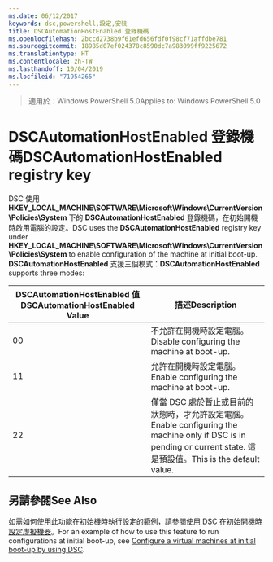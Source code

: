 ```yaml
---
ms.date: 06/12/2017
keywords: dsc,powershell,設定,安裝
title: DSCAutomationHostEnabled 登錄機碼
ms.openlocfilehash: 2bccd2738b9f61efd656fdf0f98cf71affdbe781
ms.sourcegitcommit: 18985d07ef024378c8590dc7a983099ff9225672
ms.translationtype: HT
ms.contentlocale: zh-TW
ms.lasthandoff: 10/04/2019
ms.locfileid: "71954265"
---
```

><span data-ttu-id="cd7b8-103">適用於：Windows PowerShell 5.0</span><span class="sxs-lookup"><span data-stu-id="cd7b8-103">Applies to: Windows PowerShell 5.0</span></span>

# <a name="dscautomationhostenabled-registry-key"></a><span data-ttu-id="cd7b8-104">DSCAutomationHostEnabled 登錄機碼</span><span class="sxs-lookup"><span data-stu-id="cd7b8-104">DSCAutomationHostEnabled registry key</span></span>

<span data-ttu-id="cd7b8-105">DSC 使用 **HKEY_LOCAL_MACHINE\SOFTWARE\Microsoft\Windows\CurrentVersion\Policies\System** 下的 **DSCAutomationHostEnabled** 登錄機碼，在初始開機時啟用電腦的設定。</span><span class="sxs-lookup"><span data-stu-id="cd7b8-105">DSC uses the **DSCAutomationHostEnabled** registry key under **HKEY_LOCAL_MACHINE\SOFTWARE\Microsoft\Windows\CurrentVersion\Policies\System** to enable configuration of the machine at initial boot-up.</span></span>
<span data-ttu-id="cd7b8-106">**DSCAutomationHostEnabled** 支援三個模式：</span><span class="sxs-lookup"><span data-stu-id="cd7b8-106">**DSCAutomationHostEnabled** supports three modes:</span></span>

|  <span data-ttu-id="cd7b8-107">DSCAutomationHostEnabled 值</span><span class="sxs-lookup"><span data-stu-id="cd7b8-107">DSCAutomationHostEnabled Value</span></span>  |  <span data-ttu-id="cd7b8-108">描述</span><span class="sxs-lookup"><span data-stu-id="cd7b8-108">Description</span></span>   |
|---|---|
<span data-ttu-id="cd7b8-109">0</span><span class="sxs-lookup"><span data-stu-id="cd7b8-109">0</span></span> | <span data-ttu-id="cd7b8-110">不允許在開機時設定電腦。</span><span class="sxs-lookup"><span data-stu-id="cd7b8-110">Disable configuring the machine at boot-up.</span></span> |
<span data-ttu-id="cd7b8-111">1</span><span class="sxs-lookup"><span data-stu-id="cd7b8-111">1</span></span> | <span data-ttu-id="cd7b8-112">允許在開機時設定電腦。</span><span class="sxs-lookup"><span data-stu-id="cd7b8-112">Enable configuring the machine at boot-up.</span></span> |
<span data-ttu-id="cd7b8-113">2</span><span class="sxs-lookup"><span data-stu-id="cd7b8-113">2</span></span> | <span data-ttu-id="cd7b8-114">僅當 DSC 處於暫止或目前的狀態時，才允許設定電腦。</span><span class="sxs-lookup"><span data-stu-id="cd7b8-114">Enable configuring the machine only if DSC is in pending or current state.</span></span> <span data-ttu-id="cd7b8-115">這是預設值。</span><span class="sxs-lookup"><span data-stu-id="cd7b8-115">This is the default value.</span></span> |

## <a name="see-also"></a><span data-ttu-id="cd7b8-116">另請參閱</span><span class="sxs-lookup"><span data-stu-id="cd7b8-116">See Also</span></span>

<span data-ttu-id="cd7b8-117">如需如何使用此功能在初始機時執行設定的範例，請參閱[使用 DSC 在初始開機時設定虛擬機器](bootstrapDsc.md)。</span><span class="sxs-lookup"><span data-stu-id="cd7b8-117">For an example of how to use this feature to run configurations at initial boot-up, see [Configure a virtual machines at initial boot-up by using DSC](bootstrapDsc.md).</span></span>
